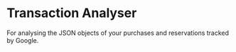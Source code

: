 # Transaction Analyser

For analysing the JSON objects of your purchases and reservations tracked by Google.